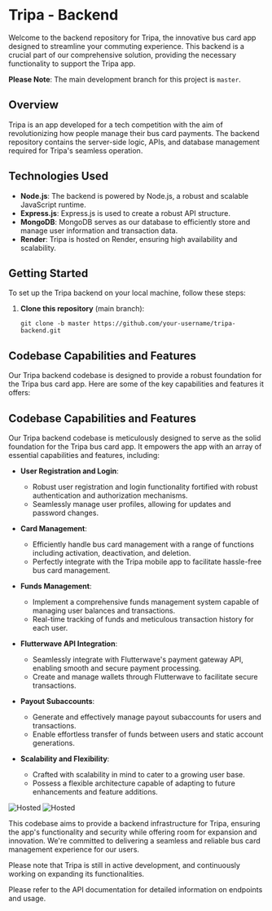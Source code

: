 # Tripa - Backend



Welcome to the backend repository for Tripa, the innovative bus card app designed to streamline your commuting experience. This backend is a crucial part of our comprehensive solution, providing the necessary functionality to support the Tripa app.

**Please Note**: The main development branch for this project is `master`.

## Overview

Tripa is an app developed for a tech competition with the aim of revolutionizing how people manage their bus card payments. The backend repository contains the server-side logic, APIs, and database management required for Tripa's seamless operation.

## Technologies Used

- **Node.js**: The backend is powered by Node.js, a robust and scalable JavaScript runtime.
- **Express.js**: Express.js is used to create a robust API structure.
- **MongoDB**: MongoDB serves as our database to efficiently store and manage user information and transaction data.
- **Render**: Tripa is hosted on Render, ensuring high availability and scalability.

## Getting Started

To set up the Tripa backend on your local machine, follow these steps:

1. **Clone this repository** (main branch):
   ```shell
   git clone -b master https://github.com/your-username/tripa-backend.git
## Codebase Capabilities and Features

Our Tripa backend codebase is designed to provide a robust foundation for the Tripa bus card app. Here are some of the key capabilities and features it offers:

## Codebase Capabilities and Features

Our Tripa backend codebase is meticulously designed to serve as the solid foundation for the Tripa bus card app. It empowers the app with an array of essential capabilities and features, including:

- **User Registration and Login**:
  - Robust user registration and login functionality fortified with robust authentication and authorization mechanisms.
  - Seamlessly manage user profiles, allowing for updates and password changes.

- **Card Management**:
  - Efficiently handle bus card management with a range of functions including activation, deactivation, and deletion.
  - Perfectly integrate with the Tripa mobile app to facilitate hassle-free bus card management.

- **Funds Management**:
  - Implement a comprehensive funds management system capable of managing user balances and transactions.
  - Real-time tracking of funds and meticulous transaction history for each user.

- **Flutterwave API Integration**:
  - Seamlessly integrate with Flutterwave's payment gateway API, enabling smooth and secure payment processing.
  - Create and manage wallets through Flutterwave to facilitate secure transactions.

- **Payout Subaccounts**:
  - Generate and effectively manage payout subaccounts for users and transactions.
  - Enable effortless transfer of funds between users and static account generations.

- **Scalability and Flexibility**:
  - Crafted with scalability in mind to cater to a growing user base.
  - Possess a flexible architecture capable of adapting to future enhancements and feature additions.


![Hosted](triparender.PNG)
![Hosted](render.PNG)



This codebase aims to provide a backend infrastructure for Tripa, ensuring the app's functionality and security while offering room for expansion and innovation. We're committed to delivering a seamless and reliable bus card management experience for our users.

Please note that Tripa is still in active development, and continuously working on  expanding its functionalities. 

Please refer to the API documentation for detailed information on endpoints and usage.



